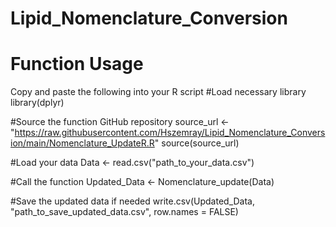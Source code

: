 # Lipid_Nomenclature_Conversion

# Function Usage 
Copy and paste the following into your R script 
#Load necessary library
library(dplyr)

#Source the function GitHub repository
source_url <- "https://raw.githubusercontent.com/Hszemray/Lipid_Nomenclature_Conversion/main/Nomenclature_UpdateR.R"
source(source_url)

#Load your data
Data <- read.csv("path_to_your_data.csv")

#Call the function
Updated_Data <- Nomenclature_update(Data)

#Save the updated data if needed
write.csv(Updated_Data, "path_to_save_updated_data.csv", row.names = FALSE)
